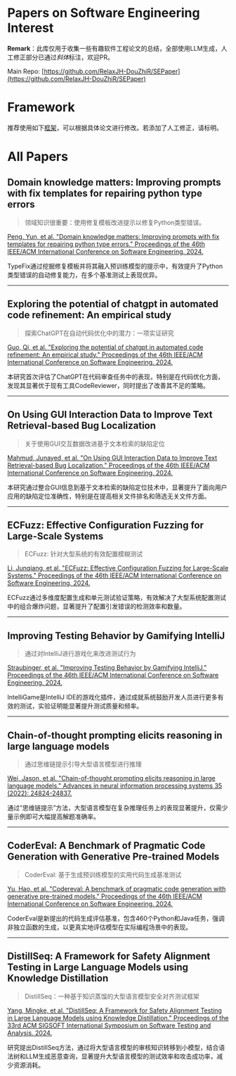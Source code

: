 # Papers on Software Engineering Interest

**Remark**：此库仅用于收集一些有趣软件工程论文的总结，全部使用LLM生成，人工修正部分已通过*斜体*标注，欢迎PR。

Main Repo: [https://github.com/RelaxJH-DouZhiR/SEPaper](https://github.com/RelaxJH-DouZhiR/SEPaper)

# Framework

推荐使用如下[框架](Framework.md)，可以根据具体论文进行修改。若添加了人工修正，请标明。

# All Papers

## Domain knowledge matters: Improving prompts with fix templates for repairing python type errors

>领域知识很重要：使用修复模板改进提示以修复Python类型错误。

[Peng, Yun, et al. "Domain knowledge matters: Improving prompts with fix templates for repairing python type errors." Proceedings of the 46th IEEE/ACM International Conference on Software Engineering. 2024.](paper/10.1145-3597503.3608139.md)

TypeFix通过挖掘修复模板并将其融入预训练模型的提示中，有效提升了Python类型错误的自动修复能力，在多个基准测试上表现优异。

---

## Exploring the potential of chatgpt in automated code refinement: An empirical study

>探索ChatGPT在自动代码优化中的潜力：一项实证研究

[Guo, Qi, et al. "Exploring the potential of chatgpt in automated code refinement: An empirical study." Proceedings of the 46th IEEE/ACM International Conference on Software Engineering. 2024.](paper/10.1145-3597503.3623306.md)

本研究首次评估了ChatGPT在代码审查任务中的表现，特别是在代码优化方面，发现其显著优于现有工具CodeReviewer，同时提出了改善其不足的策略。

---

## On Using GUI Interaction Data to Improve Text Retrieval-based Bug Localization

>关于使用GUI交互数据改进基于文本检索的缺陷定位

[Mahmud, Junayed, et al. "On Using GUI Interaction Data to Improve Text Retrieval-based Bug Localization." Proceedings of the 46th IEEE/ACM International Conference on Software Engineering. 2024.](paper/10.1145-3597503.3608139.md)

本研究通过整合GUI信息到基于文本检索的缺陷定位技术中，显著提升了面向用户应用的缺陷定位准确性，特别是在提高相关文件排名和筛选无关文件方面。

---

## ECFuzz: Effective Configuration Fuzzing for Large-Scale Systems

>ECFuzz: 针对大型系统的有效配置模糊测试

[Li, Junqiang, et al. "ECFuzz: Effective Configuration Fuzzing for Large-Scale Systems." Proceedings of the 46th IEEE/ACM International Conference on Software Engineering. 2024.](paper/10.1145-3597503.3623315.md)

ECFuzz通过多维度配置生成和单元测试验证策略，有效解决了大型系统配置测试中的组合爆炸问题，显著提升了配置引发错误的检测效率和数量。

---

## Improving Testing Behavior by Gamifying IntelliJ

> 通过对IntelliJ进行游戏化来改进测试行为

[Straubinger, et al. "Improving Testing Behavior by Gamifying IntelliJ." Proceedings of the 46th IEEE/ACM International Conference on Software Engineering. 2024.](paper/10.1145-3597503.3623339.md)

IntelliGame是IntelliJ IDE的游戏化插件，通过成就系统鼓励开发人员进行更多有效的测试，实验证明能显著提升测试质量和频率。

---

## Chain-of-thought prompting elicits reasoning in large language models

> 通过思维链提示引导大型语言模型进行推理

[Wei, Jason, et al. "Chain-of-thought prompting elicits reasoning in large language models." Advances in neural information processing systems 35 (2022): 24824-24837.](paper/Chain-of-Thought%20Prompting%20Elicits%20Reasoning%20in%20Large%20Language%20Models.md)

通过“思维链提示”方法，大型语言模型在复杂推理任务上的表现显著提升，仅需少量示例即可大幅提高解题准确率。

---

## CoderEval: A Benchmark of Pragmatic Code Generation with Generative Pre-trained Models

>CoderEval: 基于生成预训练模型的实用代码生成基准测试

[Yu, Hao, et al. "Codereval: A benchmark of pragmatic code generation with generative pre-trained models." Proceedings of the 46th IEEE/ACM International Conference on Software Engineering. 2024.](paper/10.1145-3597503.3623316.md)

CoderEval是新提出的代码生成评估基准，包含460个Python和Java任务，强调非独立函数的生成，以更真实地评估模型在实际编程场景中的表现。

---

## DistillSeq: A Framework for Safety Alignment Testing in Large Language Models using Knowledge Distillation

> DistillSeq：一种基于知识蒸馏的大型语言模型安全对齐测试框架

[Yang, Mingke, et al. "DistillSeq: A Framework for Safety Alignment Testing in Large Language Models using Knowledge Distillation." Proceedings of the 33rd ACM SIGSOFT International Symposium on Software Testing and Analysis. 2024.](paper/10.1145-3650212.3680304.md)

研究提出DistillSeq方法，通过将大型语言模型的审核知识转移到小模型，结合语法树和LLM生成恶意查询，显著提升大型语言模型的测试效率和攻击成功率，减少资源消耗。